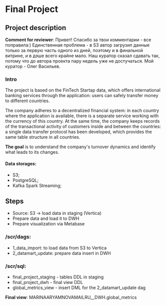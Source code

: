 # Final Project

## Project description
**Comment for reviewer**: Привет! Спасибо за твои комментарии - все поправила:) Единственная проблема - в S3 автор загрузил данные только за первую часть одного из дней, поэтому и в финальной витрине, и в дэше всего крайне мало. Наш куратор сказал сдавать так, потому что до автора проекта пару недель уже не достучаться. Мой куратор - Олег Васильев.

### Intro
The project is based on the FinTech Startap data, which offers international banking services through the application: users can safely transfer money to different countries.

The company adheres to a decentralized financial system: in each country where the application is available, there is a separate service working with the currency of this country. At the same time, the company keeps records of the transactional activity of customers inside and between the countries: a single data transfer protocol has been developed, which provides the same table structure in all countries.

**The goal** is to understand the company's turnover dynamics and identify what leads to its changes.

#### Data storages:
* S3;
* PostgreSQL;
* Kafka Spark Streaming;

## Steps
* Source: S3 -> load data in staging (Vertica)
* Prepare data and load it to DWH
* Prepare visualization via Metabase

### /scr/dags:
* 1_data_import: to load data from S3 to Vertica
* 2_datamart_update: prepare data insert in DWH

### /scr/sql:
* final_project_staging - tables DDL in staging 
* final_project_dwh - final view DDL
* global_metrics_view - insert DML for the 2_datamart_update dag


**Final view**: MARINAARYAMNOVAMAILRU__DWH.global_metrics
